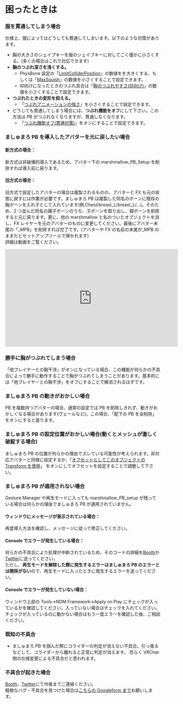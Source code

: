 # 困ったときは

### 服を貫通してしまう場合

仕様上、服によってはどうしても貫通してしまいます。以下のような対策があります。

- 胸の大きさのシェイプキーを服のシェイプキーに対してごく僅かに小さくする。(多くの場合はこれで対応できます)
- **胸のつぶれ深さを浅くする。**
  - PhysBone 設定の「[LimitColliderPosition](https://wataame89.github.io/documents-marshmallowPB/setup#limitcolliderposition)」の数値をを大きくする、もしくは「[MaxSquish](https://wataame89.github.io/documents-marshmallowPB/setup#maxsquish)」の数値を小さくすることで設定できます。
  - 仰向けになったときのつぶれ具合は「[胸のつぶれやすさ(仰向け)](https://wataame89.github.io/documents-marshmallowPB/setup#%E8%83%B8%E3%81%AE%E3%81%A4%E3%81%B6%E3%82%8C%E3%82%84%E3%81%99%E3%81%95%E4%BB%B0%E5%90%91%E3%81%91)」の数値を小さくすることで設定できます。
- **つぶれたときの変形を抑える。**
  - 「[つぶれアニメーションの強さ](https://wataame89.github.io/documents-marshmallowPB/setup#%E3%81%A4%E3%81%B6%E3%82%8C%E3%82%A2%E3%83%8B%E3%83%A1%E3%83%BC%E3%82%B7%E3%83%A7%E3%83%B3%E3%81%AE%E5%BC%B7%E3%81%95)」を小さくすることで設定できます。
- どうしても貫通してしまう場合には、**つぶれ機能をオフ**にして下さい。この方法は PB がつぶれなくなりますが、貫通しなくなります。
  - 「[つぶれ機能オフ(貫通対策)](https://wataame89.github.io/documents-marshmallowPB/setup#%E3%81%A4%E3%81%B6%E3%82%8C%E6%A9%9F%E8%83%BD%E3%82%AA%E3%83%95%E8%B2%AB%E9%80%9A%E5%AF%BE%E7%AD%96)」をオンにすることで設定できます。

### ましゅまろ PB を導入したアバターを元に戻したい場合

#### 新方式の場合：

新方式は非破壊的導入であるため、アバター下の marshmallow_PB_Setup を削除すれば導入前に戻ります。

#### 旧方式の場合：

旧方式で設定したアバターの場合は複製されるものの、アバターと FX も元の状態に戻すには作業が必要です。ましゅまろ PB は複製した同名のボーンに既存の胸ボーンを入れ子として入れています(例:Chest/breast_L/breast_L/…)。そのため、2 つ並んだ同名の親子ボーンのうち、子ボーンを取り出し、親ボーンを削除すると元に戻ります。更に、他の marshmallow と名のついたオブジェクトを消し、FX レイヤーを元のアバターのものに変更してください。最後にアバター末尾の「\_MPB」を削除すれば完了です。(アバターや FX の名前の末尾が\_MPB のままだとセットアップツールで弾かれます)  
詳細は動画をご覧ください。

<iframe width="560" height="315" src="https://www.youtube.com/embed/Nh1pLiSWz6I?si=6jGZxrHTBik8gz7L" title="YouTube video player" frameBorder="0" allow="accelerometer; autoplay; clipboard-write; encrypted-media; gyroscope; picture-in-picture; web-share" allowFullScreen></iframe>

<!-- ### ブレが大きい場合
ましゅまろPBは押した際にブレが発生することがあります。基本的にブレはStiffness(変形しにくさ)を上げることで解消されます。

### エラーウィンドウが出た場合
大抵の場合、セットアップの設定が間違っているので導入方法の動画を参考に設定し直してください。 -->

### 勝手に胸がつぶれてしまう場合

「他プレイヤーとの胸干渉」がオンになっている場合、この機能が何らかの不具合によって勝手に動作することで胸がつぶれてしまうことがあります。基本的には「他プレイヤーとの胸干渉」をオフにすることで解消されるはずです。

### ましゅまろ PB の動きがおかしい場合

PB を複数持つアバターの場合、通常の設定では PB を削除しきれず、動きがおかしくなる場合があります(ヴェールなど)。この場合、「配下の PB を全削除」をオンにすると直ります。

### ましゅまろ PB の設定位置がおかしい場合(動くとメッシュが激しく破綻する場合)

ましゅまろ PB の位置が何らかの理由でズレている可能性が考えられます。非対応アバターと同様に設定するか、「[オフセットとしてこのオブジェクトの Transform を使用](https://wataame89.github.io/documents-marshmallowPB/setup#%E3%82%AA%E3%83%95%E3%82%BB%E3%83%83%E3%83%88%E3%81%A8%E3%81%97%E3%81%A6%E3%81%93%E3%81%AE%E3%82%AA%E3%83%96%E3%82%B8%E3%82%A7%E3%82%AF%E3%83%88%E3%81%AEtransform%E3%82%92%E4%BD%BF%E7%94%A8)」
をオンにしてオフセットを設定することで調整して下さい。

### ましゅまろ PB が適用されない場合

Gesture Manager や再生モードに入っても marshmallow_PB_setup が残っている場合は何らかの理由でましゅまろ PB が適用されていません。

#### ウィンドウにメッセージが表示されている場合：

再度導入方法を確認し、メッセージに従って修正してください。

#### Console でエラーが発生している場合：

何らかの不具合により処理が中断されているため、そのコードの詳細を[Booth](https://wataame89.booth.pm)か[Twitter](https://twitter.com/wataameya_vr)に送ってください。  
ただし、**再生モードを解除した際に発生するエラーはましゅまろ PB のエラーとは関係がない**ので、再生モードに入ったときに発生するエラーを送ってください。

#### Console でエラーが発生していない場合：

ウィンドウ上部の Tools→NDM Framework→Apply on Play にチェックが入っているかを確認してください。入っていない場合はチェックを入れてください。チェックが入っているのに動かない場合はもう一度エラーを確認した後、ご相談ください。

### 既知の不具合

- ましゅまろ PB を掴んだ際にコライダーの判定が消えない不具合。引っ張るなどして、コライダーから離れると正常に判定が消えます。
  恐らく VRChat 側の仕様変更による不具合だと思われます。

### 不具合が起きた場合

[Booth](https://wataame89.booth.pm)、[Twitter](https://twitter.com/wataameya_vr)にて作者までご連絡ください。  
軽微なバグ・不具合を見つけた場合は[こちらの Googleform まで](https://forms.gle/DHajiroywcGEGHb98)お願いします。
